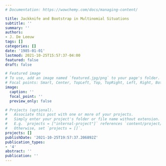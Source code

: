 ```yaml
---
# Documentation: https://wowchemy.com/docs/managing-content/

title: Jackknife and Bootstrap in Multinomial Situations
subtitle: ''
summary: ''
authors:
- J. De Leeuw
tags: []
categories: []
date: '1985-01-01'
lastmod: 2021-10-25T15:57:37-04:00
featured: false
draft: false

# Featured image
# To use, add an image named `featured.jpg/png` to your page's folder.
# Focal points: Smart, Center, TopLeft, Top, TopRight, Left, Right, BottomLeft, Bottom, BottomRight.
image:
  caption: ''
  focal_point: ''
  preview_only: false

# Projects (optional).
#   Associate this post with one or more of your projects.
#   Simply enter your project's folder or file name without extension.
#   E.g. `projects = ["internal-project"]` references `content/project/deep-learning/index.md`.
#   Otherwise, set `projects = []`.
projects: []
publishDate: '2021-10-25T19:57:37.206892Z'
publication_types:
- '4'
abstract: ''
publication: ''
---
```

